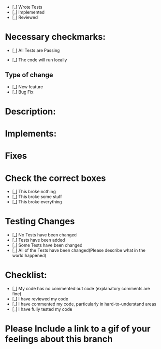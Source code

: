 - [_] Wrote Tests
- [_] Implemented
- [_] Reviewed

# Necessary checkmarks:

- [_] All Tests are Passing

- [_] The code will run locally

## Type of change

- [_] New feature
- [_] Bug Fix

# Description:

# Implements:

# Fixes

# Check the correct boxes

- [_] This broke nothing
- [_] This broke some stuff
- [_] This broke everything

# Testing Changes

- [_] No Tests have been changed
- [_] Tests have been added
- [_] Some Tests have been changed
- [_] All of the Tests have been changed(Please describe what in the world happened)

# Checklist:

- [_] My code has no commented out code (explanatory comments are fine)
- [_] I have reviewed my code
- [_] I have commented my code, particularly in hard-to-understand areas
- [_] I have fully tested my code

# Please Include a link to a gif of your feelings about this branch
